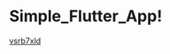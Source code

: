 # Simple_Flutter_App!

[vsrb7xld](https://github.com/Chathurangiw/Simple_Flutter_App/assets/96134411/d302d7ce-7a24-4890-82a6-f1c9288a9c1e)
